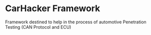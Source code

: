 # CarHacker Framework
Framework destined to help in the process of automotive Penetration Testing (CAN Protocol and ECU)

